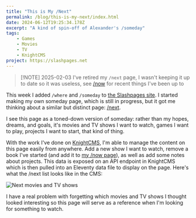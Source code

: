 ```yaml
---
title: "This is My /Next"
permalink: /blog/this-is-my-next/index.html
date: 2024-06-12T19:25:34.178Z
excerpt: "A kind of spin-off of Alexander's /someday"
tags:
    - Games
    - Movies
    - TV
    - KnightCMS
project: https://slashpages.net
---
```


> [!NOTE] 2025-02-03
> I've retired my `/next` page, I wasn't keeping it up to date so it was useless, see [/now](/now) for recent things I've been up to

This week I added `/where` and `/someday` to [the Slashpages site](https://slashpages.net). I started making my own someday page, which is still in progress, but it got me thinking about a similar but distinct page: [/next](/next).

I see this page as a toned-down version of someday: rather than my hopes, dreams, and goals, it's movies and TV shows I want to watch, games I want to play, projects I want to start, that kind of thing.

With the work I've done on [KnightCMS](https://rknight.me/blog/knightcms-just-for-me/), I'm able to manage the content on this page easily from anywhere. Add a new show I want to watch, remove a book I've started (and add it to [my /now page](/now)), as well as add some notes about projects. This data is exposed on an API endpoint in KnightCMS which is then pulled into an Eleventy data file to display on the page. Here's what the /next list looks like in the CMS:

![Next movies and TV shows](https://cdn.rknight.me/site/next-movies-and-tv.jpg)

I have a real problem with forgetting which movies and TV shows I thought looked interesting so this page will serve as a reference when I'm looking for something to watch.
